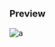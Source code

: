 ### Preview
![a](https://github.com/Eazvy/UILibs/blob/main/Librarys/SeereV2/awdawdwadawdaw.png?raw=true)
